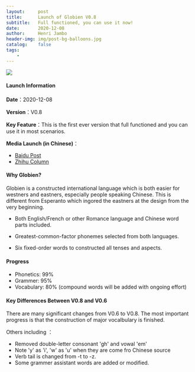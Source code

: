 ```yaml
---
layout:     post
title:      Launch of Globien V0.8
subtitle:   Full functioned, you can use it now!
date:       2020-12-08
author:     Henri Jambo
header-img: img/post-bg-balloons.jpg
catalog:    false
tags:
    - 
---
```


![]({{site.baseurl}}/img/logo.png)

#### Launch Information

**Date**：2020-12-08

**Version**：V0.8

**Key Feature**：This is the first ever version that full functioned and you can use it in most scenarios.

**Media Launch (in Chinese)**：

* [Baidu Post](https://tieba.baidu.com/p/7139057270)
* [Zhihu Column](https://zhuanlan.zhihu.com/p/334902659)

#### Why Globien?

Globien is a constructed international language which is both easier for westners and eastners, especially people speaking Chinese.  This is different from Esperanto which ingored the eastners at the design from the very beginning.

* Both English/French or other Romance language and Chinese word parts included.

* Greatest-common-factor phonemes selected from both languages.

* Six fixed-order words to constructed all tenses and aspects.

#### Progress

* Phonetics: 99%
* Grammer: 95%
* Vocabulary: 80% (compound words will be added with ongoing effort)

#### Key Differences Between V0.8 and V0.6

There are many significant changes  from V0.6 to V0.8.  The most important progress is that the construction of major vocalbulary is finished. 

Others including ：

- Removed double-letter consonant 'gh' and vowal 'em'
- Note 'y' as 'i', 'w' as 'u' when they are come fro Chinese source
- Verb tail is changed from -t to -z.
- Some grammer assistant words are added or modified.
